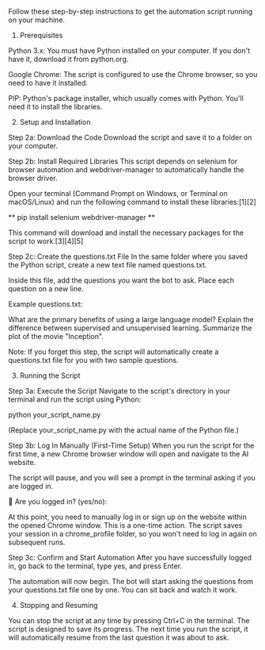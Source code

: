 
Follow these step-by-step instructions to get the automation script running on your machine.

1. Prerequisites

Python 3.x: You must have Python installed on your computer. If you don't have it, download it from python.org.

Google Chrome: The script is configured to use the Chrome browser, so you need to have it installed.

PIP: Python's package installer, which usually comes with Python. You'll need it to install the libraries.

2. Setup and Installation

Step 2a: Download the Code
Download the script and save it to a folder on your computer.

Step 2b: Install Required Libraries
This script depends on selenium for browser automation and webdriver-manager to automatically handle the browser driver.

Open your terminal (Command Prompt on Windows, or Terminal on macOS/Linux) and run the following command to install these libraries:[1][2]

**
pip install selenium webdriver-manager
**

This command will download and install the necessary packages for the script to work.[3][4][5]

Step 2c: Create the questions.txt File
In the same folder where you saved the Python script, create a new text file named questions.txt.

Inside this file, add the questions you want the bot to ask. Place each question on a new line.

Example questions.txt:

What are the primary benefits of using a large language model?
Explain the difference between supervised and unsupervised learning.
Summarize the plot of the movie "Inception".

Note: If you forget this step, the script will automatically create a questions.txt file for you with two sample questions.

3. Running the Script

Step 3a: Execute the Script
Navigate to the script's directory in your terminal and run the script using Python:


python your_script_name.py

(Replace your_script_name.py with the actual name of the Python file.)

Step 3b: Log In Manually (First-Time Setup)
When you run the script for the first time, a new Chrome browser window will open and navigate to the AI website.

The script will pause, and you will see a prompt in the terminal asking if you are logged in.


👤 Are you logged in? (yes/no):

At this point, you need to manually log in or sign up on the website within the opened Chrome window. This is a one-time action. The script saves your session in a chrome_profile folder, so you won't need to log in again on subsequent runs.

Step 3c: Confirm and Start Automation
After you have successfully logged in, go back to the terminal, type yes, and press Enter.

The automation will now begin. The bot will start asking the questions from your questions.txt file one by one. You can sit back and watch it work.

4. Stopping and Resuming

You can stop the script at any time by pressing Ctrl+C in the terminal. The script is designed to save its progress. The next time you run the script, it will automatically resume from the last question it was about to ask.

